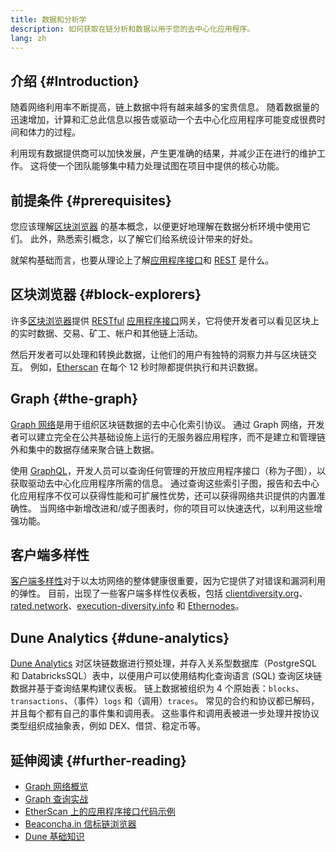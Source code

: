 ```yaml
---
title: 数据和分析学
description: 如何获取在链分析和数据以用于您的去中心化应用程序。
lang: zh
---
```


## 介绍 {#Introduction}

随着网络利用率不断提高，链上数据中将有越来越多的宝贵信息。 随着数据量的迅速增加，计算和汇总此信息以报告或驱动一个去中心化应用程序可能变成很费时间和体力的过程。

利用现有数据提供商可以加快发展，产生更准确的结果，并减少正在进行的维护工作。 这将使一个团队能够集中精力处理试图在项目中提供的核心功能。

## 前提条件 {#prerequisites}

您应该理解[区块浏览器](/developers/docs/data-and-analytics/block-explorers/) 的基本概念，以便更好地理解在数据分析环境中使用它们。 此外，熟悉<GlossaryTooltip termKey="index">索引</GlossaryTooltip>概念，以了解它们给系统设计带来的好处。

就架构基础而言，也要从理论上了解[应用程序接口](https://www.wikipedia.org/wiki/API)和 [REST](https://www.wikipedia.org/wiki/Representational_state_transfer) 是什么。

## 区块浏览器 {#block-explorers}

许多[区块浏览器](/developers/docs/data-and-analytics/block-explorers/)提供 [RESTful](https://www.wikipedia.org/wiki/Representational_state_transfer) [应用程序接口](https://www.wikipedia.org/wiki/API)网关，它将使开发者可以看见区块上的实时数据、交易、矿工、帐户和其他链上活动。

然后开发者可以处理和转换此数据，让他们的用户有独特的洞察力并与<GlossaryTooltip termKey="blockchain">区块链</GlossaryTooltip>交互。 例如，[Etherscan](https://etherscan.io) 在每个 12 秒时隙都提供执行和共识数据。

## Graph {#the-graph}

[Graph 网络](https://thegraph.com/)是用于组织区块链数据的去中心化索引协议。 通过 Graph 网络，开发者可以建立完全在公共基础设施上运行的无服务器应用程序，而不是建立和管理链外和集中的数据存储来聚合链上数据。

使用 [GraphQL](https://graphql.org/)，开发人员可以查询任何管理的开放应用程序接口（称为子图），以获取驱动去中心化应用程序所需的信息。 通过查询这些索引子图，报告和去中心化应用程序不仅可以获得性能和可扩展性优势，还可以获得网络共识提供的内置准确性。 当网络中新增改进和/或子图表时，你的项目可以快速迭代，以利用这些增强功能。

## 客户端多样性

[客户端多样性](/developers/docs/nodes-and-clients/client-diversity/)对于以太坊网络的整体健康很重要，因为它提供了对错误和漏洞利用的弹性。 目前，出现了一些客户端多样性仪表板，包括 [clientdiversity.org](https://clientdiversity.org/)、[rated.network](rated.network)、[execution-diversity.info](https://execution-diversity.info/) 和 [Ethernodes](https://ethernodes.org/)。

## Dune Analytics {#dune-analytics}

[Dune Analytics](https://dune.com/) 对区块链数据进行预处理，并存入关系型数据库（PostgreSQL 和 DatabricksSQL）表中，以便用户可以使用结构化查询语言 (SQL) 查询区块链数据并基于查询结果构建仪表板。 链上数据被组织为 4 个原始表：`blocks`、`transactions`、（事件）`logs` 和（调用）`traces`。 常见的合约和协议都已解码，并且每个都有自己的事件集和调用表。 这些事件和调用表被进一步处理并按协议类型组织成抽象表，例如 DEX、借贷、稳定币等。

## 延伸阅读 {#further-reading}

- [Graph 网络概览](https://thegraph.com/docs/en/about/network/)
- [Graph 查询实战](https://thegraph.com/explorer/subgraph/graphprotocol/graph-network-mainnet?version=current)
- [EtherScan 上的应用程序接口代码示例](https://etherscan.io/apis#contracts)
- [Beaconcha.in 信标链浏览器](https://beaconcha.in)
- [Dune 基础知识](https://docs.dune.com/#dune-basics)
